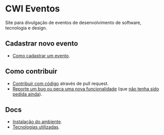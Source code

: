 # CWI Eventos

Site para divulgação de eventos de desenvolvimento de software, tecnologia e design.

## Cadastrar novo evento

- [Como cadastrar um evento](/docs/new_event.md).

## Como contribuir

- [Contribuir com código](https://github.com/CWISoftware/eventos/issues) através de pull request.
- [Reporte um bug ou peça uma nova funcionalidade](https://github.com/CWISoftware/eventos/issues/new) (que [não tenha sido pedida ainda](https://github.com/CWISoftware/eventos/issues)).

## Docs

- [Instalação do ambiente](/docs/instalation.md).
- [Tecnologias utilizadas](/docs/technologies.md).
